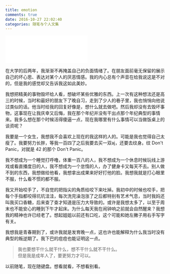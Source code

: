```yaml
---
title: emotion
comments: true
date: 2016-10-27 22:02:40
categories: 随笔与个人文集
---
```

<iframe frameborder="no" border="0" marginwidth="0" marginheight="0" width=260 height=86 src="//music.163.com/outchain/player?type=2&id=17455824&auto=1&height=66"></iframe>

在大学的后两年，我渐渐不再掩盖自己的负面情绪了。在朋友面前毫无保留的展示自己的坏心思、表达对某个人的厌恶情感。我的内心总有个声音在给我说这是不对的，但是我的感觉却又告诉我这如此美妙。

我想把精美的事物毁坏给人看，想破坏某些优雅的东西。上一次有这种想法还是高三的时候，当时和最好的朋友下了晚自习，走到了少人的巷子里，我也悄悄向他说过类似的话。他当时给我的回复好像是，想什么就去做吧。然后我却没有去毁坏事物，这事现在让我庆幸又后悔，我在那个年纪并没有干出点那个年纪典型的事情来。我多么想在那个时候活得傻逼一点，现在我哪里有什么事情可以当做饭桌上的谈资呢？

我要是一个女生，我想我不会喜欢上现在的我这样的人的。可能是我也觉得自己太瘦了。我要努力长胖，等我一百四了之后我要去买一双aj，还要去纹身。纹 Don't Panic，对就是 42 的那个 Don't Panic。

我不想成为一个睡觉打呼噜，体重一百八的人，我不想成为一个休息时候玩线上游戏或看直播度日的人，我不想成为一个怠惰的人，办了健身卡又每天不去。别人做不到的东西，我想做给他看，我想拿出成果来好好打他的脸。我想我就是打心眼里不服，什么看不惯的都不服。

我又开始咬手了，不自觉的把指尖的角质给咬下来吐掉。我初中的时候也咬手，把每个手指都咬得坑坑洼洼，每次洗完澡泡涨了之后都特别有艺术气息，当时我妈还叫我买口香糖，后来查了查才知道是压力大导致的。或许是我想太多了，以至于周末也不能安心的睡到下午才起床。为什么每天我在闹钟响之前就会自然醒来？我想我的精神也许已经老了。想起姐姐以前还有口吃，这个可能和她左撇子用右手写字有关。

我想我是青春期到了，或许我就是发育晚一点，这也许也能解释为什么我当时没有典型的叛逆期了。我下巴的痘痘也能证明这一点。

> 我也要想干什么就干什么，想不干什么就不干什么。  
但是我是成年人了，要更努力才可以。

以前随笔，现在随键盘。想看就看，不想看别看。

